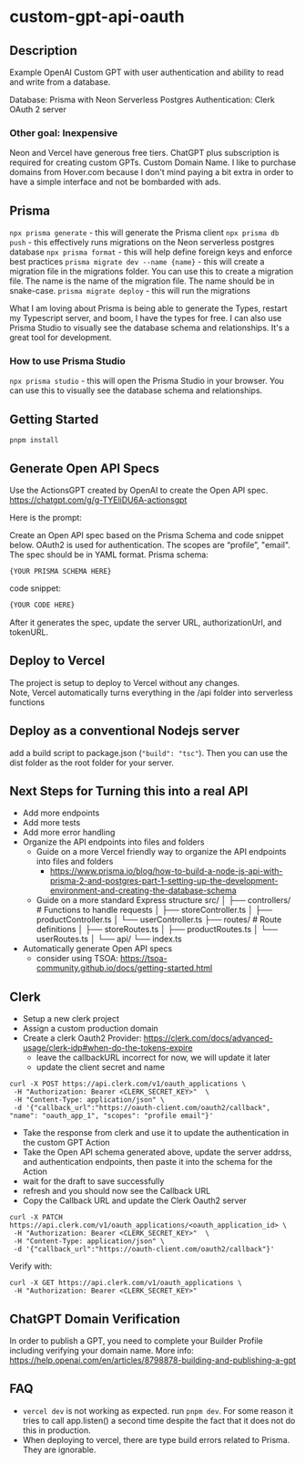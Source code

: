 # custom-gpt-api-oauth

## Description 
Example OpenAI Custom GPT with user authentication and ability to read and write from a database.  

Database: Prisma with Neon Serverless Postgres
Authentication: Clerk OAuth 2 server

### Other goal: Inexpensive 
Neon and Vercel have generous free tiers. 
ChatGPT plus subscription is required for creating custom GPTs.
Custom Domain Name.  I like to purchase domains from Hover.com because I don't mind paying a bit extra in order to have a simple interface and not be bombarded with ads.

## Prisma
`npx prisma generate` - this will generate the Prisma client
`npx prisma db push` - this effectively runs migrations on the Neon serverless postgres database
`npx prisma format` - this will help define foreign keys and enforce best practices
`prisma migrate dev --name {name}` - this will create a migration file in the migrations folder.  You can use this to create a migration file.  The name is the name of the migration file.  The name should be in snake-case.
`prisma migrate deploy` - this will run the migrations


What I am loving about Prisma is being able to generate the Types, restart my Typescript server, and boom, I have the types for free.  I can also use Prisma Studio to visually see the database schema and relationships.  It's a great tool for development.

### How to use Prisma Studio
`npx prisma studio` - this will open the Prisma Studio in your browser.  You can use this to visually see the database schema and relationships.


## Getting Started

`pnpm install`

## Generate Open API Specs

Use the ActionsGPT created by OpenAI to create the Open API spec.
https://chatgpt.com/g/g-TYEliDU6A-actionsgpt

Here is the prompt:

Create an Open API spec based on the Prisma Schema and code snippet below.  OAuth2 is used for authentication.  The scopes are “profile”, "email".  The spec should be in YAML format.
Prisma schema:
```
{YOUR PRISMA SCHEMA HERE}
```
code snippet:
```typescript
{YOUR CODE HERE}
```

After it generates the spec, update the server URL, authorizationUrl, and tokenURL.


## Deploy to Vercel
The project is setup to deploy to Vercel without any changes.  
Note, Vercel automatically turns everything in the /api folder into serverless functions

## Deploy as a conventional Nodejs server
add a build script to package.json (`"build": "tsc"`).  Then you can use the dist folder as the root folder for your server.  


## Next Steps for Turning this into a real API
* Add more endpoints
* Add more tests
* Add more error handling
* Organize the API endpoints into files and folders
    * Guide on a more Vercel friendly way to organize the API endpoints into files and folders
        * https://www.prisma.io/blog/how-to-build-a-node-js-api-with-prisma-2-and-postgres-part-1-setting-up-the-development-environment-and-creating-the-database-schema   
    * Guide on a more standard Express structure
        src/
        │
        ├── controllers/       # Functions to handle requests
        │   ├── storeController.ts
        │   ├── productController.ts
        │   └── userController.ts
        ├── routes/            # Route definitions
        │   ├── storeRoutes.ts
        │   ├── productRoutes.ts
        │   └── userRoutes.ts
        │
        └── api/
            └── index.ts  
* Automatically generate Open API specs
    * consider using TSOA: https://tsoa-community.github.io/docs/getting-started.html



## Clerk
* Setup a new clerk project
* Assign a custom production domain
* Create a clerk Oauth2 Provider: https://clerk.com/docs/advanced-usage/clerk-idp#when-do-the-tokens-expire
    * leave the callbackURL incorrect for now, we will update it later
    * update the client secret and name
```
curl -X POST https://api.clerk.com/v1/oauth_applications \
 -H "Authorization: Bearer <CLERK_SECRET_KEY>"  \
 -H "Content-Type: application/json" \
 -d '{"callback_url":"https://oauth-client.com/oauth2/callback", "name": "oauth_app_1", "scopes": "profile email"}'
```
* Take the response from clerk and use it to update the authentication in the custom GPT Action
* Take the Open API schema generated above, update the server addrss, and authentication endpoints, then paste it into the schema for the Action
* wait for the draft to save successfully
* refresh and you should now see the Callback URL
* Copy the Callback URL and update the Clerk Oauth2 server
```
curl -X PATCH https://api.clerk.com/v1/oauth_applications/<oauth_application_id> \
 -H "Authorization: Bearer <CLERK_SECRET_KEY>"  \
 -H "Content-Type: application/json" \
 -d '{"callback_url":"https://oauth-client.com/oauth2/callback"}'
```

Verify with:
```
curl -X GET https://api.clerk.com/v1/oauth_applications \
 -H "Authorization: Bearer <CLERK_SECRET_KEY>"
```

## ChatGPT Domain Verification
In order to publish a GPT, you need to complete your Builder Profile including verifying your domain name.
More info: https://help.openai.com/en/articles/8798878-building-and-publishing-a-gpt


## FAQ
* `vercel dev` is not working as expected.
    run `pnpm dev`.  For some reason it tries to call app.listen() a second time despite the fact that it does not do this in production.
* When deploying to vercel, there are type build errors related to Prisma.  
    They are ignorable.  